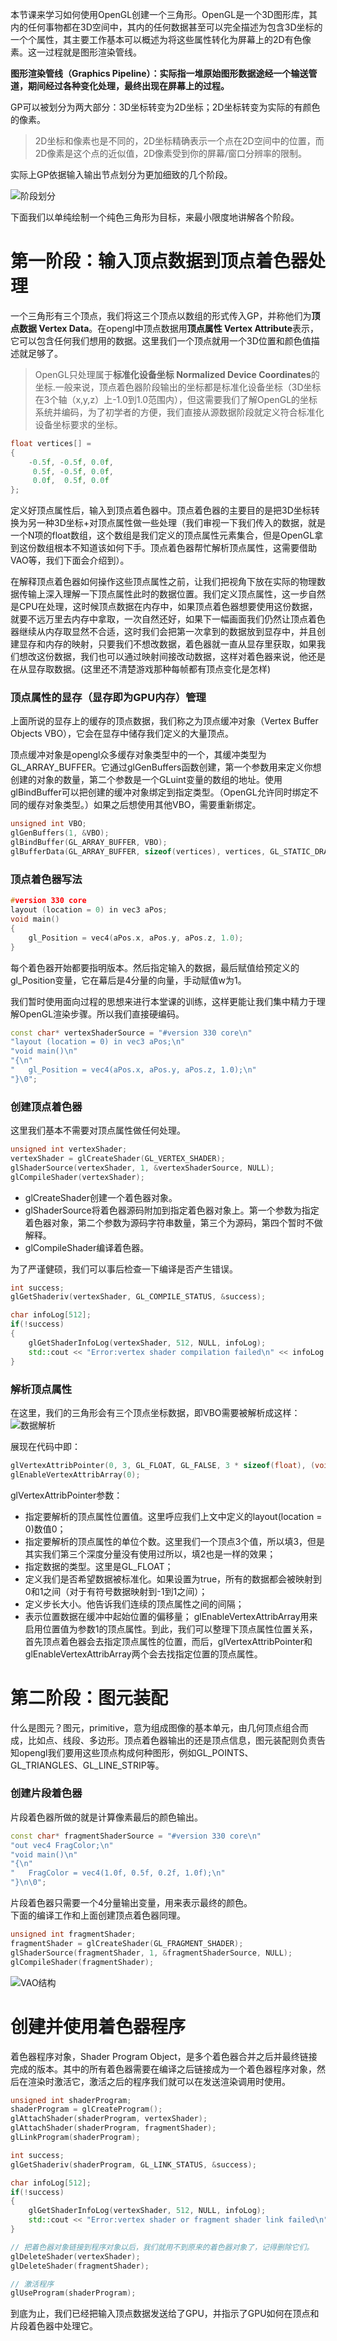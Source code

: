 本节课来学习如何使用OpenGL创建一个三角形。OpenGL是一个3D图形库，其内的任何事物都在3D空间中，其内的任何数据甚至可以完全描述为包含3D坐标的一个个属性，其主要工作基本可以概述为将这些属性转化为屏幕上的2D有色像素。这一过程就是图形渲染管线。  

**图形渲染管线（Graphics Pipeline）：实际指一堆原始图形数据途经一个输送管道，期间经过各种变化处理，最终出现在屏幕上的过程。**

GP可以被划分为两大部分：3D坐标转变为2D坐标；2D坐标转变为实际的有颜色的像素。  

>2D坐标和像素也是不同的，2D坐标精确表示一个点在2D空间中的位置，而2D像素是这个点的近似值，2D像素受到你的屏幕/窗口分辨率的限制。

实际上GP依据输入输出节点划分为更加细致的几个阶段。

![阶段划分](../images/542badced4406f5c171504388c5eebd4204fb453372ae7918477b8b45a28e24d.png)  

下面我们以单纯绘制一个纯色三角形为目标，来最小限度地讲解各个阶段。

# 第一阶段：输入顶点数据到顶点着色器处理

一个三角形有三个顶点，我们将这三个顶点以数组的形式传入GP，并称他们为**顶点数据 Vertex Data**。在opengl中顶点数据用**顶点属性 Vertex Attribute**表示，它可以包含任何我们想用的数据。这里我们一个顶点就用一个3D位置和颜色值描述就足够了。

>OpenGL只处理属于**标准化设备坐标 Normalized Device Coordinates**的坐标.一般来说，顶点着色器阶段输出的坐标都是标准化设备坐标（3D坐标在3个轴（x,y,z）上-1.0到1.0范围内），但这需要我们了解OpenGL的坐标系统并编码，为了初学者的方便，我们直接从源数据阶段就定义符合标准化设备坐标要求的坐标。

``` C++
float vertices[] = 
{
    -0.5f, -0.5f, 0.0f,
     0.5f, -0.5f, 0.0f,
     0.0f,  0.5f, 0.0f
};
```

定义好顶点属性后，输入到顶点着色器中。顶点着色器的主要目的是把3D坐标转换为另一种3D坐标+对顶点属性做一些处理（我们审视一下我们传入的数据，就是一个N项的float数组，这个数组是我们定义的顶点属性元素集合，但是OpenGL拿到这份数组根本不知道该如何下手。顶点着色器帮忙解析顶点属性，这需要借助VAO等，我们下面会介绍到）。  

在解释顶点着色器如何操作这些顶点属性之前，让我们把视角下放在实际的物理数据传输上深入理解一下顶点属性此时的数据位置。我们定义顶点属性，这一步自然是CPU在处理，这时候顶点数据在内存中，如果顶点着色器想要使用这份数据，就要不远万里去内存中拿取，一次自然还好，如果下一幅画面我们仍然让顶点着色器继续从内存取显然不合适，这时我们会把第一次拿到的数据放到显存中，并且创建显存和内存的映射，只要我们不想改数据，着色器就一直从显存里获取，如果我们想改这份数据，我们也可以通过映射间接改动数据，这样对着色器来说，他还是在从显存取数据。(这里还不清楚游戏那种每帧都有顶点变化是怎样)  
### 顶点属性的显存（显存即为GPU内存）管理
上面所说的显存上的缓存的顶点数据，我们称之为顶点缓冲对象（Vertex Buffer Objects VBO），它会在显存中储存我们定义的大量顶点。 

顶点缓冲对象是opengl众多缓存对象类型中的一个，其缓冲类型为GL_ARRAY_BUFFER。它通过glGenBuffers函数创建，第一个参数用来定义你想创建的对象的数量，第二个参数是一个GLuint变量的数组的地址。使用glBindBuffer可以把创建的缓冲对象绑定到指定类型。（OpenGL允许同时绑定不同的缓存对象类型。）如果之后想使用其他VBO，需要重新绑定。

``` C++
unsigned int VBO;
glGenBuffers(1, &VBO);
glBindBuffer(GL_ARRAY_BUFFER, VBO);
glBufferData(GL_ARRAY_BUFFER, sizeof(vertices), vertices, GL_STATIC_DRAW);
```

### 顶点着色器写法

``` C++
#version 330 core
layout (location = 0) in vec3 aPos;
void main()
{
    gl_Position = vec4(aPos.x, aPos.y, aPos.z, 1.0);
}
```

每个着色器开始都要指明版本。然后指定输入的数据，最后赋值给预定义的gl_Position变量，它在幕后是4分量的向量，手动赋值w为1。

我们暂时使用面向过程的思想来进行本堂课的训练，这样更能让我们集中精力于理解OpenGL渲染步骤。所以我们直接硬编码。

``` C++
const char* vertexShaderSource = "#version 330 core\n"
"layout (location = 0) in vec3 aPos;\n"
"void main()\n"
"{\n"
"   gl_Position = vec4(aPos.x, aPos.y, aPos.z, 1.0);\n"
"}\0";
```
### 创建顶点着色器
这里我们基本不需要对顶点属性做任何处理。
``` C++
unsigned int vertexShader;
vertexShader = glCreateShader(GL_VERTEX_SHADER);
glShaderSource(vertexShader, 1, &vertexShaderSource, NULL);
glCompileShader(vertexShader);
```
- glCreateShader创建一个着色器对象。
- glShaderSource将着色器源码附加到指定着色器对象上。第一个参数为指定着色器对象，第二个参数为源码字符串数量，第三个为源码，第四个暂时不做解释。
- glCompileShader编译着色器。

为了严谨健硕，我们可以事后检查一下编译是否产生错误。

``` C++
int success;
glGetShaderiv(vertexShader, GL_COMPILE_STATUS, &success);

char infoLog[512];
if(!success)
{
    glGetShaderInfoLog(vertexShader, 512, NULL, infoLog);
    std::cout << "Error:vertex shader compilation failed\n" << infoLog << std::endl;
}
```

### 解析顶点属性
在这里，我们的三角形会有三个顶点坐标数据，即VBO需要被解析成这样：
![数据解析](../images/6a159146112fbf8b689313cbbe675e32e2d7f3021555ece8fb15b5ebb7adb3f1.png)  


展现在代码中即：
``` C++
glVertexAttribPointer(0, 3, GL_FLOAT, GL_FALSE, 3 * sizeof(float), (void*)0);
glEnableVertexAttribArray(0);
```
glVertexAttribPointer参数：
- 指定要解析的顶点属性位置值。这里呼应我们上文中定义的layout(location = 0)数值0；
- 指定要解析的顶点属性的单位个数。这里我们一个顶点3个值，所以填3，但是其实我们第三个深度分量没有使用过所以，填2也是一样的效果；
- 指定数据的类型。这里是GL_FLOAT；
- 定义我们是否希望数据被标准化。如果设置为true，所有的数据都会被映射到0和1之间（对于有符号数据映射到-1到1之间）；
- 定义步长大小。他告诉我们连续的顶点属性之间的间隔；
- 表示位置数据在缓冲中起始位置的偏移量；
glEnableVertexAttribArray用来启用位置值为参数1的顶点属性。到此，我们可以整理下顶点属性位置关系，首先顶点着色器会去指定顶点属性的位置，而后，glVertexAttribPointer和glEnableVertexAttribArray两个会去找指定位置的顶点属性。
# 第二阶段：图元装配

什么是图元？图元，primitive，意为组成图像的基本单元，由几何顶点组合而成，比如点、线段、多边形。顶点着色器输出的还是顶点信息，图元装配则负责告知opengl我们要用这些顶点构成何种图形，例如GL_POINTS、GL_TRIANGLES、GL_LINE_STRIP等。


### 创建片段着色器
片段着色器所做的就是计算像素最后的颜色输出。
``` C++
const char* fragmentShaderSource = "#version 330 core\n"
"out vec4 FragColor;\n"
"void main()\n"
"{\n"
"   FragColor = vec4(1.0f, 0.5f, 0.2f, 1.0f);\n"
"}\n\0";
```
片段着色器只需要一个4分量输出变量，用来表示最终的颜色。  
下面的编译工作和上面创建顶点着色器同理。
``` C++
unsigned int fragmentShader;
fragmentShader = glCreateShader(GL_FRAGMENT_SHADER);
glShaderSource(fragmentShader, 1, &fragmentShaderSource, NULL);
glCompileShader(fragmentShader);
```

![VAO结构](../images/20d66636351f746bbc7571f7099be61708dba7fc56bbc0b5d3c0ec2b5ad1c55a.png)  



# 创建并使用着色器程序
着色器程序对象，Shader Program Object，是多个着色器合并之后并最终链接完成的版本。其中的所有着色器需要在编译之后链接成为一个着色器程序对象，然后在渲染时激活它，激活之后的程序我们就可以在发送渲染调用时使用。

``` C++
unsigned int shaderProgram;
shaderProgram = glCreateProgram();
glAttachShader(shaderProgram, vertexShader);
glAttachShader(shaderProgram, fragmentShader);
glLinkProgram(shaderProgram);

int success;
glGetShaderiv(shaderProgram, GL_LINK_STATUS, &success);

char infoLog[512];
if(!success)
{
    glGetShaderInfoLog(vertexShader, 512, NULL, infoLog);
    std::cout << "Error:vertex shader or fragment shader link failed\n" << infoLog << std::endl;
}

// 把着色器对象链接到程序对象以后，我们就用不到原来的着色器对象了，记得删除它们。
glDeleteShader(vertexShader);
glDeleteShader(fragmentShader);

// 激活程序
glUseProgram(shaderProgram);
```

到底为止，我们已经把输入顶点数据发送给了GPU，并指示了GPU如何在顶点和片段着色器中处理它。